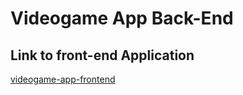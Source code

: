 # Videogame App Back-End

## Link to front-end Application

[videogame-app-frontend](https://github.com/Cpreza24/videogame-library-front-end)
